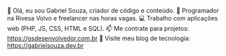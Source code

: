 👋 Olá, eu sou Gabriel Souza, criador de código e conteúdo.
🎯 Programador na Rivesa Volvo e freelancer nas horas vagas.
💻 Trabalho com aplicações web (PHP, JS, CSS, HTML e SQL).
📫 Me contrate para projetos: https://gsdesenvolvedor.com.br
🚀 Visite meu blog de tecnologia: https://gabrielsouza.dev.br
